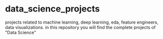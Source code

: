 # data_science_projects
projects related to machine learning, deep learning, eda, feature engineers, data visualizations.
in this repository you will find the complete projects of "Data Science"

